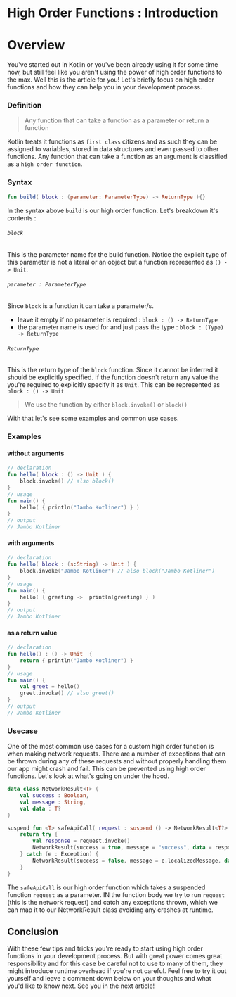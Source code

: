 # High Order Functions : Introduction


# Overview

You've started out in Kotlin or you've been already using it for some time now, but still feel like you aren't using the power of high order functions to the max. Well this is the article for you! Let's briefly focus on high order functions and how they can help you in your development process.

### Definition 
> Any function that can take a function as a parameter or return a function

Kotlin treats it functions as  `first class` citizens and as such they can be assigned to variables, stored in data structures and even passed to other functions. Any function that can take a function as an argument is classified as a `high order function`.

### Syntax
```kotlin
fun build( block : (parameter: ParameterType) -> ReturnType ){}
```
In the syntax above `build` is our high order function. Let's breakdown it's contents : 

###### `block`

This is the parameter name for the build function. Notice the explicit type of this parameter is not a literal or an object but a function represented as `() -> Unit`.

###### `parameter : ParameterType`

Since `block` is a function it can take a parameter/s.
- leave it empty if no parameter is required : `block : () -> ReturnType`
- the parameter name is used for  and just pass the type : `block : (Type) -> ReturnType`

###### `ReturnType`

This is the return type of the `block` function. Since it cannot be inferred it should be explicitly specified. If the function doesn't return any value the you're required to explicitly specify it as `Unit`. This can be represented as `block : () -> Unit`

> We use the function by either `block.invoke()` or `block()`

With that let's see some examples and common use cases.

### Examples

#### without arguments
```kotlin
// declaration
fun hello( block : () -> Unit ) {
    block.invoke() // also block()
}
// usage
fun main() {
    hello( { println("Jambo Kotliner") } )
}
// output
// Jambo Kotliner
```

#### with arguments
```kotlin
// declaration
fun hello( block : (s:String) -> Unit ) {
    block.invoke("Jambo Kotliner") // also block("Jambo Kotliner")
}
// usage
fun main() {
    hello( { greeting ->  println(greeting) } )
}
// output
// Jambo Kotliner
```
#### as a return value
```kotlin
// declaration
fun hello() : () -> Unit  {
    return { println("Jambo Kotliner") }
}
// usage
fun main() {
    val greet = hello()
    greet.invoke() // also greet()
}
// output
// Jambo Kotliner
```

### Usecase
One of the most common use cases for a custom high order function is when making network requests. There are a number of exceptions that can be thrown during any of these requests and without properly handling them our app might crash and fail. This can be prevented using high order functions. Let's look at what's going on under the hood.

```kotlin
data class NetworkResult<T> (
    val success : Boolean,
    val message : String,
    val data : T?
)

suspend fun <T> safeApiCall( request : suspend () -> NetworkResult<T?> ) : NetworkResult<T?> {
    return try {
        val response = request.invoke()
        NetworkResult(success = true, message = "success", data = response)
    } catch (e : Exception) {
        NetworkResult(success = false, message = e.localizedMessage, data = null)
    }
}
```
The `safeApiCall` is our high order function which takes a suspended function `request` as a parameter.  IN the function body we try to run `request` (this is the network request) and catch any exceptions thrown, which we can map it to our NetworkResult class avoiding any crashes at runtime.

## Conclusion
With these few tips and tricks you're ready to start using high order functions in your development process. But with great power comes great responsibility and for this case be careful not to use to many of them, they might introduce runtime overhead if you're not careful. Feel free to try it out yourself and leave a comment down below on your thoughts and what you'd like to know next. See you in the next article!